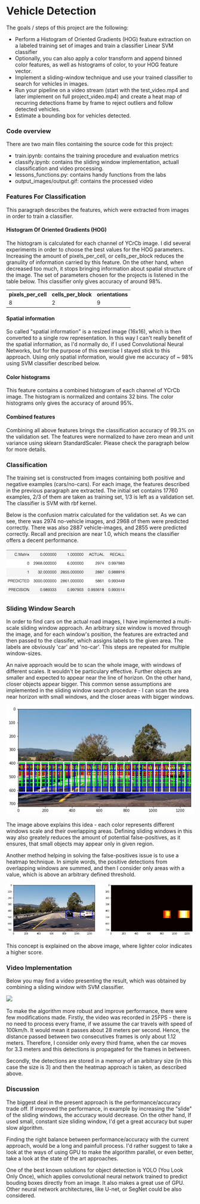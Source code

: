 
# Vehicle Detection

The goals / steps of this project are the following:

- Perform a Histogram of Oriented Gradients (HOG) feature extraction on a labeled training set of images and train a classifier Linear SVM classifier
- Optionally, you can also apply a color transform and append binned color features, as well as histograms of color, to your HOG feature vector.
- Implement a sliding-window technique and use your trained classifier to search for vehicles in images.
- Run your pipeline on a video stream (start with the test_video.mp4 and later implement on full project_video.mp4) and create a heat map of recurring detections frame by frame to reject outliers and follow detected vehicles.
- Estimate a bounding box for vehicles detected.

### Code overview

There are two main files containing the source code for this project:
- train.ipynb: contains the training procedure and evaluation metrics
- classify.ipynb: contains the sliding window implementation, actuall classification and video processing.
- lessons_functions.py: contains handy functions from the labs
- output_images/output.gif: contains the processed video

### Features For Classification 

This paragraph describes the features, which were extracted from images in order to train a classifier.

#### Histogram Of Oriented Gradients (HOG)

The histogram is calculated for each channel of YCrCb image. I did several experiments in order to choose the best values for the HOG parameters. Increasing the amount of pixels_per_cell, or cells_per_block reduces the granulity of information carried by this feature. On the other hand, when decreased too much, it stops bringing information about spatial structure of the image. The set of parameters chosen for the projects is listened in the table below. This classifier only gives accuracy of around 98%.

<table>
<tr>
<th>pixels_per_cell</th>
<th>cells_per_block</th>
<th>orientations</th>
</tr>
<tr>
<td>8</td>
<td>2</td>
<td>9</td>
</tr>
</table>

#### Spatial information

So called "spatial information" is a resized image (16x16), which is then converted to a single row representation. In this way I can't really benefit of the spatial information, as I'd normally do, if I used Convolutional Neural Networks, but for the purpose of this exercise I stayed stick to this approach. Using only spatial information, would give me accuracy of ~ 98% using SVM classifier described below.

#### Color histograms

This feature contains a combined histogram of each channel of YCrCb image. The histogram is normalized and contains 32 bins. The color histograms only gives the accuracy of around 95%.

#### Combined features
Combining all above features brings the classification accuracy of 99.3% on the validation set. The features were normalized to have zero mean and unit variance using sklearn StandardScaler. Please check the paragraph below for more details.

### Classification

The training set is constructed from images containing both positive and negative examples (cars/no-cars). For each image, the features described in the previous paragraph are extracted. The initial set contains 17760 examples, 2/3 of them are taken as training set, 1/3 is left as a validation set. The classifier is SVM with rbf kernel. 

Below is the confusion matrix calculated for the validation set. As we can see, there was 2974 no-vehicle images, and 2968 of them were predicted correctly. There was also 2887 vehicle-images, and 2855 were predicted correctly. Recall and precision are near 1.0, which means the classifier offers a decent performance.

<img src="output_images/cfm.png"/>

### Sliding Window Search

In order to find cars on the actual road images, I have implemented a multi-scale sliding window approach. An arbitrary size window is moved through the image, and for each window's position, the features are extracted and then passed to the classifer, which assigns labels to the given area. The labels are obviously 'car' and 'no-car'. This steps are repeated for multiple window-sizes.

An naive approach would be to scan the whole image, with windows of different scales. It wouldn't be particulary effective. Further objects are smaller and expected to appear near the line of horizon. On the other hand, closer objects appear bigger. This common sense assumptions are implemented in the sliding window search procedure - I can scan the area near horizon with small windows, and the closer areas with bigger windows.

<img src="output_images/sliding_windows.png"/>

The image above explains this idea - each color represents different windows scale and their overlapping areas. Defining sliding windows in this way also greately reduces the amount of potential false-positives, as it ensures, that small objects may appear only in given region. 

Another method helping in solving the false-positives issue is to use a heatmap technique. In simple words, the positive detections from overlapping windows are summed, and then I consider only areas with a value, which is above an arbitrary defined threshold.

<img src="output_images/heatmap.png"/>

This concept is explained on the above image, where lighter color indicates a higher score.

### Video Implementation

Below you may find a video presenting the result, which was obtained by combining a sliding window with SVM classifier.

<img src="output_images/output.gif"/>

To make the algorithm more robust and improve performance, there were few modifications made. Firstly, the video was recorded in 25FPS - there is no need to process every frame,  if we assume the car travels with speed of 100km/h. It would mean it passes about 28 meters per second. Hence, the distance passed between two consecutives frames is only about 1.12 meters. Therefore, I consider only every third frame, when the car moves for 3.3 meters and this detections is propagated for the frames in between. 

Secondly, the detections are stored in a memory of an arbitrary size (in this case the size is 3) and then the heatmap approach is taken, as described above.

### Discussion

The biggest deal in the present approach is the performance/accuracy trade off. If improved the performance, in example by increasing the "slide" of the sliding windows, the accuracy would decrease. On the other hand, If used small, constant size sliding window, I'd get a great accuracy but super slow algorithm.

Finding the right balance between performance/accuracy with the current approach, would be a long and painfull process. I'd rather suggest to take a look at the ways of using GPU to make the algorithm parallel, or even better, take a look at the state of the art approaches.

One of the best known solutions for object detection is YOLO (You Look Only Once), which applies convolutional neural network trained to predict bouding boxes directly from an image. It also makes a great use of GPU. Other neural network architectures, like U-net, or SegNet could be also considered.
